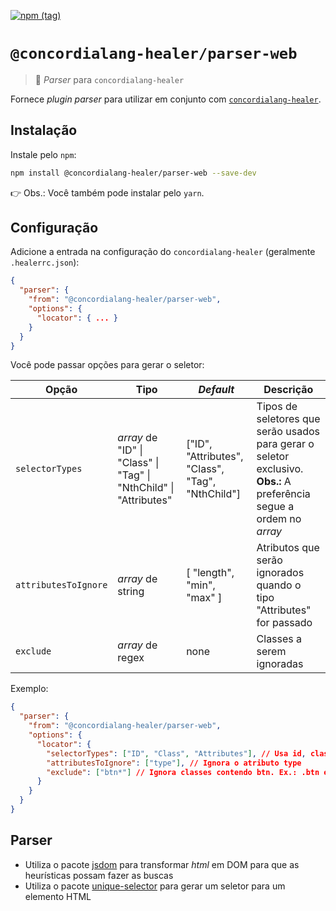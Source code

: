 [![npm (tag)](https://img.shields.io/npm/v/@concordialang-healer/parser-web?color=blue&style=flat-square)](https://www.npmjs.com/package/@concordialang-healer/parser-web)

# `@concordialang-healer/parser-web`

> 🔌 _Parser_ para `concordialang-healer`

Fornece _plugin parser_ para utilizar em conjunto com [`concordialang-healer`](https://github.com/concordialang/healer#readme).

## Instalação

Instale pelo `npm`:

```bash
npm install @concordialang-healer/parser-web --save-dev
```

👉 Obs.: Você também pode instalar pelo `yarn`.

## Configuração

Adicione a entrada na configuração do `concordialang-healer` (geralmente `.healerrc.json`):

```json
{
  "parser": {
    "from": "@concordialang-healer/parser-web",
    "options": {
      "locator": { ... }
    }
  }
}
```

Você pode passar opções para gerar o seletor:

| Opção                | Tipo                                                              | _Default_                                        | Descrição                                                                                                            |
| -------------------- | ----------------------------------------------------------------- | ------------------------------------------------ | -------------------------------------------------------------------------------------------------------------------- |
| `selectorTypes`      | _array_ de "ID" \| "Class" \| "Tag" \| "NthChild" \| "Attributes" | ["ID", "Attributes", "Class", "Tag", "NthChild"] | Tipos de seletores que serão usados para gerar o seletor exclusivo. **Obs.:** A preferência segue a ordem no _array_ |
| `attributesToIgnore` | _array_ de string                                                 | [ "length", "min", "max" ]                       | Atributos que serão ignorados quando o tipo "Attributes" for passado                                                 |
| `exclude`            | _array_ de regex                                                  | none                                             | Classes a serem ignoradas                                                                                            |

Exemplo:

```json
{
  "parser": {
    "from": "@concordialang-healer/parser-web",
    "options": {
      "locator": {
        "selectorTypes": ["ID", "Class", "Attributes"], // Usa id, class e demais atributos para gerar o seletor, nessa ordem
        "attributesToIgnore": ["type"], // Ignora o atributo type
        "exclude": ["btn*"] // Ignora classes contendo btn. Ex.: .btn e .btn-primary
      }
    }
  }
}
```

## Parser

- Utiliza o pacote [jsdom](https://github.com/jsdom/jsdom) para transformar _html_ em DOM para que as heurísticas possam fazer as buscas
- Utiliza o pacote [unique-selector](https://github.com/ericclemmons/unique-selector) para gerar um seletor para um elemento HTML
